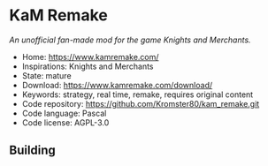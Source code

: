 # KaM Remake

_An unofficial fan-made mod for the game Knights and Merchants._

- Home: https://www.kamremake.com/
- Inspirations: Knights and Merchants
- State: mature
- Download: https://www.kamremake.com/download/
- Keywords: strategy, real time, remake, requires original content
- Code repository: https://github.com/Kromster80/kam_remake.git
- Code language: Pascal
- Code license: AGPL-3.0

## Building
